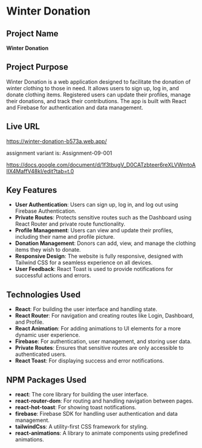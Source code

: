 # Winter Donation

## Project Name

**Winter Donation**

## Project Purpose

Winter Donation is a web application designed to facilitate the donation of winter clothing to those in need. It allows users to sign up, log in, and donate clothing items. Registered users can update their profiles, manage their donations, and track their contributions. The app is built with React and Firebase for authentication and data management.

## Live URL

[ https://winter-donation-b573a.web.app/ ](#)

assignment variant is: Assignment-09-001

[ https://docs.google.com/document/d/1f3tbugV_D0CATzbteer6reXLVWmtoAIIX4MaffV48kI/edit?tab=t.0 ](#)

## Key Features

- **User Authentication**: Users can sign up, log in, and log out using Firebase Authentication.
- **Private Routes**: Protects sensitive routes such as the Dashboard using React Router and private route functionality.
- **Profile Management**: Users can view and update their profiles, including their name and profile picture.
- **Donation Management**: Donors can add, view, and manage the clothing items they wish to donate.
- **Responsive Design**: The website is fully responsive, designed with Tailwind CSS for a seamless experience on all devices.
- **User Feedback**: React Toast is used to provide notifications for successful actions and errors.

## Technologies Used

- **React**: For building the user interface and handling state.
- **React Router**: For navigation and creating routes like Login, Dashboard, and Profile.
- **React Animation**: For adding animations to UI elements for a more dynamic user experience.
- **Firebase**: For authentication, user management, and storing user data.
- **Private Routes**: Ensures that sensitive routes are only accessible to authenticated users.
- **React Toast**: For displaying success and error notifications.

## NPM Packages Used

- **react**: The core library for building the user interface.
- **react-router-dom**: For routing and handling navigation between pages.
- **react-hot-toast**: For showing toast notifications.
- **firebase**: Firebase SDK for handling user authentication and data management.
- **tailwindCss**: A utility-first CSS framework for styling.
- **react-animations**: A library to animate components using predefined animations.
